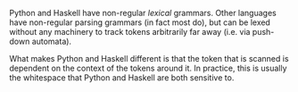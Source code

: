 Python and Haskell have non-regular *lexical* grammars.
Other languages have non-regular parsing grammars (in fact most do), but can
be lexed without any machinery to track tokens arbitrarily far away (i.e. via push-down automata).

What makes Python and Haskell different is that the token that is scanned is dependent on the context of the
tokens around it. In practice, this is usually the whitespace that Python and Haskell are both sensitive to.

